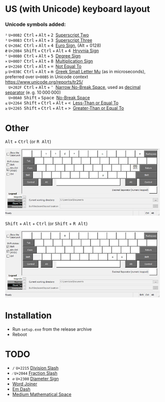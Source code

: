# US (with Unicode) keyboard layout

### Unicode symbols added:
<code>²</code>&nbsp;`U+00B2`&ensp;<kbd>Ctrl</kbd> + <kbd>Alt</kbd> + <kbd>2</kbd>&ensp;[Superscript Two](https://www.compart.com/en/unicode/U+00B2)  
<code>³</code>&nbsp;`U+00B3`&ensp;<kbd>Ctrl</kbd> + <kbd>Alt</kbd> + <kbd>3</kbd>&ensp;[Superscript Three](https://www.compart.com/en/unicode/U+00B3)  
<code>€</code>&nbsp;`U+20AC`&ensp;<kbd>Ctrl</kbd> + <kbd>Alt</kbd> + <kbd>4</kbd>&ensp;[Euro Sign](https://www.compart.com/en/unicode/U+20AC), (Alt + 0128)  
<code>₴</code>&nbsp;`U+20B4`&ensp;<kbd>Shift</kbd> + <kbd>Ctrl</kbd> + <kbd>Alt</kbd> + <kbd>4</kbd>&ensp;[Hryvnia Sign](https://www.compart.com/en/unicode/U+20B4)  
<code>°</code>&nbsp;`U+00B0`&ensp;<kbd>Ctrl</kbd> + <kbd>Alt</kbd> + <kbd>5</kbd>&ensp;[Degree Sign](https://www.compart.com/en/unicode/U+00B0)  
<code>×</code>&nbsp;`U+00D7`&ensp;<kbd>Ctrl</kbd> + <kbd>Alt</kbd> + <kbd>8</kbd>&ensp;[Multiplication Sign](https://www.compart.com/en/unicode/U+00D7)  
<code>≠</code>&nbsp;`U+2260`&ensp;<kbd>Ctrl</kbd> + <kbd>Alt</kbd> + <kbd>=</kbd>&ensp;[Not Equal To](https://www.compart.com/en/unicode/U+2260)  
<code>μ</code>&nbsp;`U+03BC`&ensp;<kbd>Ctrl</kbd> + <kbd>Alt</kbd> + <kbd>m</kbd>&ensp;[Greek Small Letter Mu](https://www.compart.com/en/unicode/U+03BC) (as in microseconds), preferred over `U+00B5` in Unicode context https://www.unicode.org/reports/tr25/  
<code> </code>&nbsp;`U+202F`&ensp;<kbd>Ctrl</kbd> + <kbd>Alt</kbd> + <kbd>'</kbd>&ensp;[Narrow No-Break Space](https://www.compart.com/en/unicode/U+202F), used as [decimal separator](https://en.wikipedia.org/wiki/Decimal_separator#Unicode_characters) (e. g. 10 000 000)  
<code> </code>&nbsp;`U+00A0`&ensp;<kbd>Shift</kbd> + <kbd>Space</kbd>&ensp;[No-Break Space](https://www.compart.com/en/unicode/U+00A0)  
<code>≤</code>&nbsp;`U+2264`&ensp;<kbd>Shift</kbd> + <kbd>Ctrl</kbd> + <kbd>Alt</kbd> + <kbd>&lt;</kbd>&ensp;[Less-Than or Equal To](https://www.compart.com/en/unicode/U+2264)  
<code>≥</code>&nbsp;`U+2265`&ensp;<kbd>Shift</kbd> + <kbd>Ctrl</kbd> + <kbd>Alt</kbd> + <kbd>&gt;</kbd>&ensp;[Greater-Than or Equal To](https://www.compart.com/en/unicode/U+2265)  


# Other

<kbd>Alt</kbd> + <kbd>Ctrl</kbd>  (or <kbd>R Alt</kbd>) 

![AltGr](us_uniAltGr.jpg)

<kbd>Shift</kbd> + <kbd>Alt</kbd> + <kbd>Ctrl</kbd> (or <kbd>Shift</kbd> + <kbd>R Alt</kbd>)  

![AltGr](us_uniShftAltGr.jpg)

# Installation
* Run `setup.exe` from the release archive
* Reboot

# TODO
* <code>∕</code>&nbsp;`U+2215` [Division Slash](https://www.compart.com/en/unicode/U+2215)
* <code>⁄</code>&nbsp;`U+2044` [Fraction Slash](https://www.compart.com/en/unicode/U+2044)
* <code>⌀</code>&nbsp;`U+2300` [Diameter Sign](https://www.compart.com/en/unicode/U+2300)
* [Word Joiner](https://www.compart.com/en/unicode/U+2060)
* [Em Dash](https://www.compart.com/en/unicode/U+2014)
* [Medium Mathematical Space](https://www.compart.com/en/unicode/U+205F)
